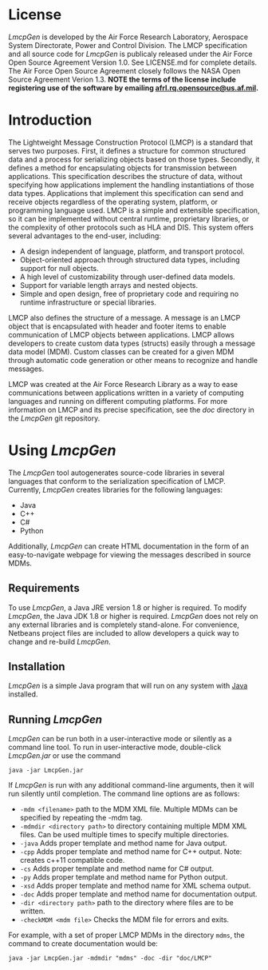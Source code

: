 # License

*LmcpGen* is developed by the Air Force Research Laboratory, Aerospace System Directorate, Power and Control Division. 
The LMCP specification and all source code for *LmcpGen* is publicaly released under the Air Force Open Source Agreement
Version 1.0. See LICENSE.md for complete details. The Air Force Open Source Agreement closely follows the NASA Open Source
Agreement Verion 1.3. **NOTE the terms of the license include registering use of the software by emailing <a href="mailto:afrl.rq.opensource@us.af.mil?subject=LmcpGen Registration&body=Please register me for use of LmcpGen. Name: ____________">afrl.rq.opensource@us.af.mil</a>.**

# Introduction

The Lightweight Message Construction Protocol (LMCP) is a standard that serves two purposes. First, it
defines a structure for common structured data and a process for serializing objects based on those
types. Secondly, it defines a method for encapsulating objects for transmission between applications.
This specification describes the structure of data, without specifying how applications implement the
handling instantiations of those data types. Applications that implement this specification can send
and receive objects regardless of the operating system, platform, or programming language used. LMCP
is a simple and extensible specification, so it can be implemented without central runtime, proprietary
libraries, or the complexity of other protocols such as HLA and DIS. This system offers several
advantages to the end-user, including:

- A design independent of language, platform, and transport protocol.
- Object-oriented approach through structured data types, including support for null objects.
- A high level of customizability through user-defined data models.
- Support for variable length arrays and nested objects.
- Simple and open design, free of proprietary code and requiring no runtime infrastructure or special libraries.

LMCP also defines the structure of a message. A message is an LMCP object that is encapsulated with header
and footer items to enable communication of LMCP objects between applications. LMCP allows developers to
create custom data types (structs) easily through a message data model (MDM). Custom classes can be created
for a given MDM through automatic code generation or other means to recognize and handle messages.

LMCP was created at the Air Force Research Library as a way to ease communications between applications written
in a variety of computing languages and running on different computing platforms. For more information on
LMCP and its precise specification, see the *doc* directory in the *LmcpGen* git repository.

# Using *LmcpGen*

The *LmcpGen* tool autogenerates source-code libraries in several languages that conform to the serialization
specification of LMCP. Currently, *LmcpGen* creates libraries for the following languages:

- Java
- C++
- C#
- Python

Additionally, *LmcpGen* can create HTML documentation in the form of an easy-to-navigate webpage for viewing the
messages described in source MDMs.

## Requirements

To use *LmcpGen*, a Java JRE version 1.8 or higher is required. To modify *LmcpGen*, the Java JDK 1.8 or higher
is required. *LmcpGen* does not rely on any external libraries and is completely stand-alone. For convenience,
Netbeans project files are included to allow developers a quick way to change and re-build *LmcpGen*.

## Installation

*LmcpGen* is a simple Java program that will run on any system with [Java][java download] installed.

[java download]: https://java.com/en/download/

## Running *LmcpGen*

*LmcpGen* can be run both in a user-interactive mode or silently as a command line tool. To run in user-interactive
mode, double-click *LmcpGen.jar* or use the command

``` java -jar LmcpGen.jar ```

If *LmcpGen* is run with any additional command-line arguments, then it will run silently until completion. The
command line options are as follows:
 - `-mdm <filename>` path to the MDM XML file.  Multiple MDMs can be specified by repeating the -mdm tag.
 - `-mdmdir <directory path>` to directory containing multiple MDM XML files. Can be used multiple times to specify multiple directories.
 - `-java` Adds proper template and method name for Java output.
 - `-cpp` Adds proper template and method name for C++ output. Note: creates c++11 compatible code.
 - `-cs` Adds proper template and method name for C# output.
 - `-py` Adds proper template and method name for Python output.
 - `-xsd` Adds proper template and method name for XML schema output.
 - `-doc` Adds proper template and method name for documentation output.
 - `-dir <directory path>` path to the directory where files are to be written.
 - `-checkMDM <mdm file>` Checks the MDM file for errors and exits.

For example, with a set of proper LMCP MDMs in the directory `mdms`, the command to create documentation would be:

``` java -jar LmcpGen.jar -mdmdir "mdms" -doc -dir "doc/LMCP" ```
